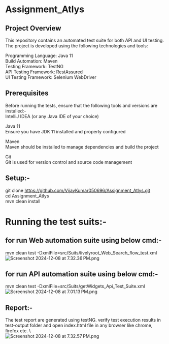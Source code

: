 # Assignment_Atlys

## Project Overview
This repository contains an automated test suite for both API and UI testing. The project is developed using the following technologies and tools:

Programming Language: Java 11 \
Build Automation: Maven \
Testing Framework: TestNG \
API Testing Framework: RestAssured \
UI Testing Framework: Selenium WebDriver 

## Prerequisites
Before running the tests, ensure that the following tools and versions are installed:- \
IntelliJ IDEA (or any Java IDE of your choice) 

Java 11 \
Ensure you have JDK 11 installed and properly configured 

Maven \
Maven should be installed to manage dependencies and build the project 

Git \
Git is used for version control and source code management 

## Setup:-
git clone https://github.com/VijayKumar050696/Assignment_Atlys.git \
cd Assignment_Atlys \
mvn clean install 



# Running the test suits:- 
## for run Web automation suite using below cmd:- 
mvn clean test -DxmlFile=src/Suits/livelyroot_Web_Search_flow_test.xml \
![Screenshot 2024-12-08 at 7.32.36 PM.png](..%2F..%2F..%2F..%2FDesktop%2FScreenshot%202024-12-08%20at%207.32.36%E2%80%AFPM.png) 

## for run API automation suite using below cmd:-
mvn clean test -DxmlFile=src/Suits/getWidgets_Api_Test_Suite.xml \
![Screenshot 2024-12-08 at 7.01.13 PM.png](..%2F..%2F..%2F..%2FDesktop%2FScreenshot%202024-12-08%20at%207.01.13%E2%80%AFPM.png) 


## Report:-
The test report are generated using testNG. verify test execution results in test-output folder and open index.html file in any browser like chrome, firefox etc. \  
![Screenshot 2024-12-08 at 7.32.57 PM.png](..%2F..%2F..%2F..%2FDesktop%2FScreenshot%202024-12-08%20at%207.32.57%E2%80%AFPM.png) 



